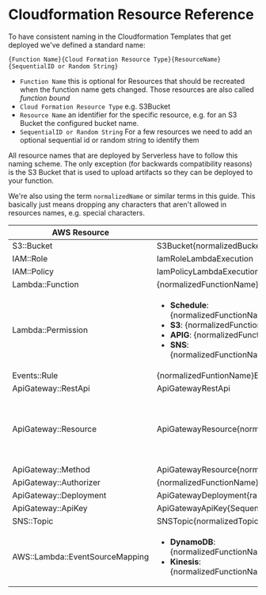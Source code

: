 <!--
title: Serverless Cloudformation Resource naming Reference
menuText: Cloudformation Resource Reference
layout: Doc
-->

# Cloudformation Resource Reference

To have consistent naming in the Cloudformation Templates that get deployed we've defined a standard name:

`{Function Name}{Cloud Formation Resource Type}{ResourceName}{SequentialID or Random String}`

* `Function Name` this is optional for Resources that should be recreated when the function name gets changed. Those resources are also called *function bound*
* `Cloud Formation Resource Type` e.g. S3Bucket
* `Resource Name` an identifier for the specific resource, e.g. for an S3 Bucket the configured bucket name.
* `SequentialID or Random String` For a few resources we need to add an optional sequential id or random string to identify them

All resource names that are deployed by Serverless have to follow this naming scheme. The only exception (for backwards compatibility reasons) is the S3 Bucket that is used to upload artifacts so they can be deployed to your function.

We're also using the term `normalizedName` or similar terms in this guide. This basically just means dropping any characters that aren't allowed in resources names, e.g. special characters.

| AWS Resource          |  Name Template                                          | Example                       |
|---                    |---                                                      | ---                           |
| S3::Bucket            | S3Bucket{normalizedBucketName}                          | S3BucketMybucket              |
|IAM::Role              | IamRoleLambdaExecution                                  | IamRoleLambdaExecution        |
|IAM::Policy            | IamPolicyLambdaExecution                                | IamPolicyLambdaExecution      |
|Lambda::Function       | {normalizedFunctionName}LambdaFunction                  | HelloLambdaFunction           |
|Lambda::Permission     | <ul><li>**Schedule**: {normalizedFunctionName}LambdaPermissionEventsRuleSchedule{index} </li><li>**S3**: {normalizedFunctionName}LambdaPermissionS3</li><li>**APIG**: {normalizedFunctionName}LambdaPermissionApiGateway</li><li>**SNS**: {normalizedFunctionName}LambdaPermission{normalizedTopicName}</li></ul> | <ul><li>**Schedule**: HelloLambdaPermissionEventsRuleSchedule1 </li><li>**S3**: HelloLambdaPermissionS3</li><li>**APIG**: HelloLambdaPermissionApiGateway</li><li>**SNS**: HelloLambdaPermissionSometopic</li></ul> |
|Events::Rule           | {normalizedFuntionName}EventsRuleSchedule{SequentialID} | HelloEventsRuleSchedule1      |
|ApiGateway::RestApi    | ApiGatewayRestApi                                       | ApiGatewayRestApi             |
|ApiGateway::Resource   | ApiGatewayResource{normalizedPath}                      | <ul><li>ApiGatewayResourceUsers</li><li>ApiGatewayResourceUsers**Var** for paths containing a variable</li><li>ApiGatewayResource**Dash** if the path is just a `-`</li></ul>       |
|ApiGateway::Method     | ApiGatewayResource{normalizedPath}{normalizedMethod}    | ApiGatewayResourceUsersGet    |
|ApiGateway::Authorizer | {normalizedFunctionName}ApiGatewayAuthorizer            | HelloApiGatewayAuthorizer     |
|ApiGateway::Deployment | ApiGatewayDeployment{randomNumber}                      | ApiGatewayDeployment12356789  |
|ApiGateway::ApiKey     | ApiGatewayApiKey{SequentialID}                          | ApiGatewayApiKey1             |
|SNS::Topic             | SNSTopic{normalizedTopicName}                           | SNSTopicSometopic             |
|AWS::Lambda::EventSourceMapping | <ul><li>**DynamoDB**: {normalizedFunctionName}EventSourceMappingDynamodb{SequentialID} </li><li>**Kinesis**: {normalizedFunctionName}EventSourceMappingKinesis{SequentialID} </li></ul> | <ul><li>**DynamoDB**: HelloLambdaEventSourceMappingDynamodb1 </li><li>**Kinesis**: HelloLambdaEventSourceMappingKinesis1 </li></ul> |
